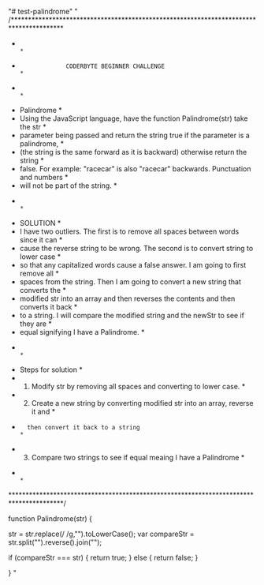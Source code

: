 "# test-palindrome" 
"
/***************************************************************************************
*                                                                                      *
*                  CODERBYTE BEGINNER CHALLENGE                                        *
*                                                                                      *
*  Palindrome                                                                          *
*  Using the JavaScript language, have the function Palindrome(str) take the str       *
*  parameter being passed and return the string true if the parameter is a palindrome, *
*  (the string is the same forward as it is backward) otherwise return the string      *
*  false. For example: "racecar" is also "racecar" backwards. Punctuation and numbers  *
*  will not be part of the string.                                                     *
*                                                                                      *
*  SOLUTION                                                                            *
*  I have two outliers. The first is to remove all spaces between words since it can   *
*  cause the reverse string to be wrong. The second is to convert string to lower case *
*  so that any capitalized words cause a false answer. I am going to first remove all  *
*  spaces from the string. Then I am going to convert a new string that converts the   *
*  modified str into an array and then reverses the contents and then converts it back *
*  to a string. I will compare the modified string and the newStr to see if they are   *
*  equal signifying I have a Palindrome.                                               *
*                                                                                      *
*  Steps for solution                                                                  *
*    1) Modify str by removing all spaces and converting to lower case.                *
*    2) Create a new string by converting modified str into an array, reverse it and   *
*       then convert it back to a string                                               *
*    3) Compare two strings to see if equal meaing I have a Palindrome                 *
*                                                                                      *
***************************************************************************************/

function Palindrome(str) { 

  str = str.replace(/ /g,"").toLowerCase();
  var compareStr = str.split("").reverse().join("");

  if (compareStr === str) {
    return true;
  } 
  else {
    return false;
  } 

}
"